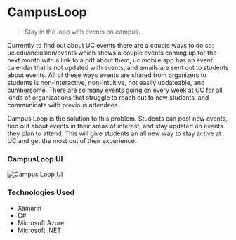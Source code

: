 # CampusLoop

> Stay in the loop with events on campus.

Currently to find out about UC events there are a couple ways to do so: uc.edu/inclusion/events which shows a couple events coming up for the next month with a link to a pdf about them, uc mobile app has an event calendar that is not updated with events, and emails are sent out to students about events. All of these ways events are shared from organizers to students is non-interactive, non-intuitive, not easily updateable, and cumbersome. There are so many events going on every week at UC for all kinds of organizations that struggle to reach out to new students, and communicate with previous attendees.

Campus Loop is the solution to this problem. Students can post new events, find out about events in their areas of interest, and stay updated on events they plan to attend. This will give students an all new way to stay active at UC and get the most out of their experience.

### CampusLoop UI

![Campus Loop UI](https://user-images.githubusercontent.com/15186894/38536837-4f94be06-3c59-11e8-8bc3-990e449f894f.png)

### Technologies Used

- Xamarin
- C#
- Microsoft Azure
- Microsoft .NET
